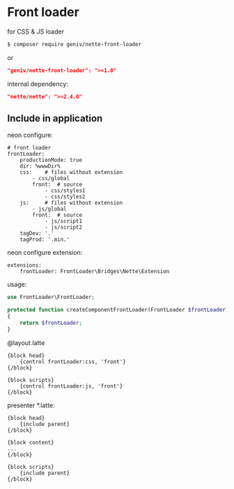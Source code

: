 Front loader
============
for CSS &amp; JS loader

```sh
$ composer require geniv/nette-front-loader
```
or
```json
"geniv/nette-front-loader": ">=1.0"
```

internal dependency:
```json
"nette/nette": ">=2.4.0"
```

Include in application
----------------------
neon configure:
```neon
# front loader
frontLoader:
    productionMode: true
    dir: %wwwDir%
    css:    # files without extension
        - css/global
        front:  # source
            - css/styles1
            - css/styles2
    js:     # files without extension
        - js/global
        front:  # source
            - js/script1
            - js/script2
    tagDev: '.'
    tagProd: '.min.'
```

neon configure extension:
```neon
extensions:
    frontLoader: FrontLoader\Bridges\Nette\Extension
```

usage:
```php
use FrontLoader\FrontLoader;

protected function createComponentFrontLoader(FrontLoader $frontLoader)
{
    return $frontLoader;
}
```

@layout.latte
```latte
{block head}
    {control frontLoader:css, 'front'}
{/block}

{block scripts}
    {control frontLoader:js, 'front'}
{/block}
```

presenter *.latte:
```latte
{block head}
    {include parent}
{/block}

{block content}
...
{/block}

{block scripts}
    {include parent}
{/block}
```
